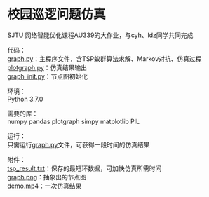 # 校园巡逻问题仿真

SJTU 网络智能优化课程AU339的大作业，与cyh、ldz同学共同完成

代码：<br>
[graph.py](graph.py)：主程序文件，含TSP蚁群算法求解、Markov对抗、仿真过程<br>
[plotgraph.py](plotgraph.py)：仿真结果输出<br>
[graph_init.py](graph_init.py)：节点图初始化

环境：<br>
Python 3.7.0

需要的库：<br>
numpy
pandas
plotgraph
simpy
matplotlib
PIL

运行：<br>
只需运行[graph.py](graph.py)文件，可获得一段时间的仿真结果

附件：<br>
[tsp_result.txt](tsp_result.txt)：保存的最短环数据，可加快仿真所需时间<br>
[graph.png](graph.png)：抽象出的节点图<br>
[demo.mp4](demo.mp4)：一次仿真结果
